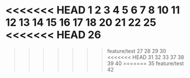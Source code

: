 <<<<<<< HEAD
1
2
3
4
5
6
7
8
10
11
12
13
14
15
16
17
18
20
21
22
25
<<<<<<< HEAD
26
=======
>>>>>>> feature/test
27
28
29
30
<<<<<<< HEAD
31
32
33
37
38
39
40
=======
35
>>>>>>> feature/test
42
